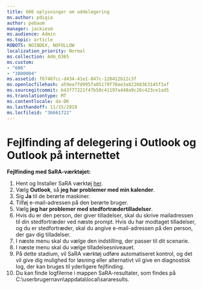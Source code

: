 ```yaml
---
title: 606 oplysninger om uddelegering
ms.author: pdigia
author: pebaum
manager: jackiesm
ms.audience: Admin
ms.topic: article
ROBOTS: NOINDEX, NOFOLLOW
localization_priority: Normal
ms.collection: Adm_O365
ms.custom:
- "606"
- "3800004"
ms.assetid: f67467cc-d434-41e1-847c-120412b12c3f
ms.openlocfilehash: a59ea7fd995fa05179f70ae3a82268363145f3af
ms.sourcegitcommit: b43f77221f47b50c41197a448a9c26c423ce1ad5
ms.translationtype: MT
ms.contentlocale: da-DK
ms.lasthandoff: 11/15/2019
ms.locfileid: "36661722"
---
```

# <a name="troubleshooting-delegation-in-outlook-and-outlook-on-the-web"></a>Fejlfinding af delegering i Outlook og Outlook på internettet

**Fejlfinding med SaRA-værktøjet:**

1. Hent og Installer SaRA værktøj [her](https://aka.ms/SaRA-SkypeForBusinessSignIn).
1. Vælg **Outlook**, så **jeg har problemer med min kalender**.
1. Sig **Ja** til de berørte maskiner.
1. Tilføj e-mail-adressen på den berørte bruger.
1. Vælg **jeg har problemer med stedfortrædertilladelser**.
1. Hvis du er den person, der giver tilladelser, skal du skrive mailadressen til din stedfortræder ved næste prompt. Hvis du har modtaget tilladelser, og du er stedfortræder, skal du angive e-mail-adressen på den person, der gav dig tilladelser.
1. I næste menu skal du vælge den indstilling, der passer til dit scenarie.
1. I næste menu skal du vælge tilladelsesniveauet.
1. På dette stadium, vil SaRA værktøj udføre automatiseret kontrol, og det vil give dig mulighed for løsning eller alternativt vil give en diagnostisk log, der kan bruges til yderligere fejlfinding.
1. Du kan finde logfilerne i mappen SaRA-resultater, som findes på C:\userbrugernavn\appdata\local\sararesults.
